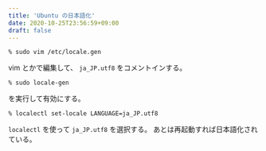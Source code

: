 ```yaml
---
title: 'Ubuntu の日本語化'
date: 2020-10-25T23:56:59+09:00
draft: false
---
```


```text
% sudo vim /etc/locale.gen
```

vim とかで編集して、 `ja_JP.utf8` をコメントインする。

```text
% sudo locale-gen
```

を実行して有効にする。

```text
% localectl set-locale LANGUAGE=ja_JP.utf8
```

`localectl` を使って `ja_JP.utf8` を選択する。
あとは再起動すれば日本語化されている。
